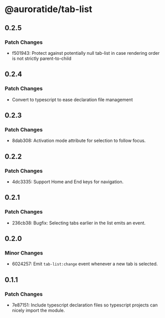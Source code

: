 # @auroratide/tab-list

## 0.2.5

### Patch Changes

- f501943: Protect against potentially null tab-list in case rendering order is not strictly parent-to-child

## 0.2.4

### Patch Changes

- Convert to typescript to ease declaration file management

## 0.2.3

### Patch Changes

- 8dab308: Activation mode attribute for selection to follow focus.

## 0.2.2

### Patch Changes

- 4dc3335: Support Home and End keys for navigation.

## 0.2.1

### Patch Changes

- 236cb38: Bugfix: Selecting tabs earlier in the list emits an event.

## 0.2.0

### Minor Changes

- 6024257: Emit `tab-list:change` event whenever a new tab is selected.

## 0.1.1

### Patch Changes

- 7e87151: Include typescript declaration files so typescript projects can nicely import the module.
